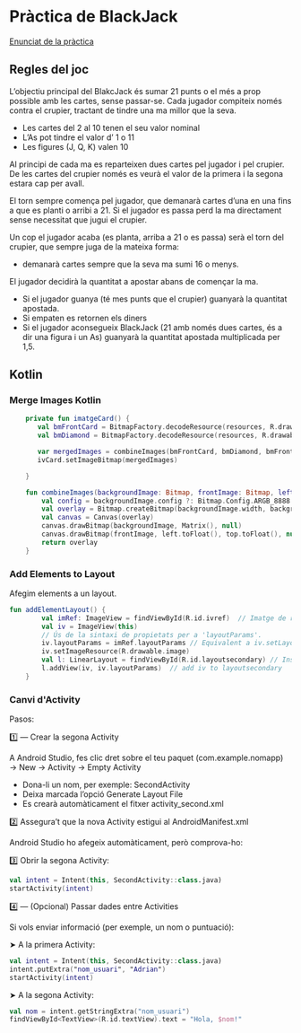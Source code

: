 # Pràctica de BlackJack

[Enunciat de la pràctica](BlackJackFase1y2.odt)

## Regles del joc

L’objectiu principal del BlakcJack és sumar 21 punts o el més a prop possible amb les cartes, sense passar-se. Cada jugador compiteix només contra el crupier, tractant de tindre una ma millor que la seva.
- Les cartes del 2 al 10 tenen el seu valor nominal
- L’As pot tindre el valor d’ 1 o 11
- Les figures (J, Q, K) valen 10

Al principi de cada ma es reparteixen dues cartes pel jugador i pel crupier. De les cartes del crupier només es veurà el valor de la primera i la segona estara cap per avall.

El torn sempre comença pel jugador, que demanarà cartes d’una en una  fins a que es planti o arribi a 21. Si el jugador es passa perd la ma directament sense necessitat que jugui el crupier.

Un cop el jugador acaba (es planta, arriba a 21 o es passa) serà el torn del crupier, que sempre juga de la mateixa forma:
- demanarà cartes sempre que la seva ma sumi 16 o menys.
 
El jugador decidirà la quantitat a apostar abans de començar la ma.
- Si el jugador guanya (té mes punts que el crupier) guanyarà la quantitat apostada.
- Si empaten es retornen els diners
- Si el jugador aconsegueix BlackJack (21 amb només dues cartes, és a dir una figura i un As) guanyarà la quantitat apostada multiplicada per 1,5.


## Kotlin

### Merge Images Kotlin

```kotlin
    private fun imatgeCard() {
       val bmFrontCard = BitmapFactory.decodeResource(resources, R.drawable.front)
       val bmDiamond = BitmapFactory.decodeResource(resources, R.drawable.spades)

       var mergedImages = combineImages(bmFrontCard, bmDiamond, bmFrontCard.width / 4, bmFrontCard.height / 2 - 250)
       ivCard.setImageBitmap(mergedImages)

    }

    fun combineImages(backgroundImage: Bitmap, frontImage: Bitmap, left: Int, top: Int): Bitmap {
        val config = backgroundImage.config ?: Bitmap.Config.ARGB_8888 // Provide a default
        val overlay = Bitmap.createBitmap(backgroundImage.width, backgroundImage.height, config)
        val canvas = Canvas(overlay)
        canvas.drawBitmap(backgroundImage, Matrix(), null)
        canvas.drawBitmap(frontImage, left.toFloat(), top.toFloat(), null)
        return overlay
    }
```

### Add Elements to Layout

Afegim elements a un layout.

```kotlin
fun addElementLayout() {
        val imRef: ImageView = findViewById(R.id.ivref)  // Imatge de referència per agafar els paràmetres
        val iv = ImageView(this)
        // Ús de la sintaxi de propietats per a 'layoutParams'.
        iv.layoutParams = imRef.layoutParams // Equivalent a iv.setLayoutParams(imCard.getLayoutParams())
        iv.setImageResource(R.drawable.image)
        val l: LinearLayout = findViewById(R.id.layoutsecondary) // Instanciem el layout on volem afegir la imatge o element
        l.addView(iv, iv.layoutParams)  // add iv to layoutsecondary
    }
```


### Canvi d'Activity

Pasos:

1️⃣ — Crear la segona Activity

A Android Studio, fes clic dret sobre el teu paquet (com.example.nomapp)
→ New → Activity → Empty Activity

- Dona-li un nom, per exemple: SecondActivity
- Deixa marcada l’opció Generate Layout File
- Es crearà automàticament el fitxer activity_second.xml

2️⃣ Assegura’t que la nova Activity estigui al AndroidManifest.xml

Android Studio ho afegeix automàticament, però comprova-ho:    <activity android:name=".SecondActivity" />

3️⃣ Obrir la segona Activity:

```kotlin
val intent = Intent(this, SecondActivity::class.java)
startActivity(intent)
```

4️⃣ — (Opcional) Passar dades entre Activities

Si vols enviar informació (per exemple, un nom o puntuació):

➤ A la primera Activity:
```kotlin
val intent = Intent(this, SecondActivity::class.java)
intent.putExtra("nom_usuari", "Adrian")
startActivity(intent)
```

➤ A la segona Activity:
```kotlin
val nom = intent.getStringExtra("nom_usuari")
findViewById<TextView>(R.id.textView).text = "Hola, $nom!"
```